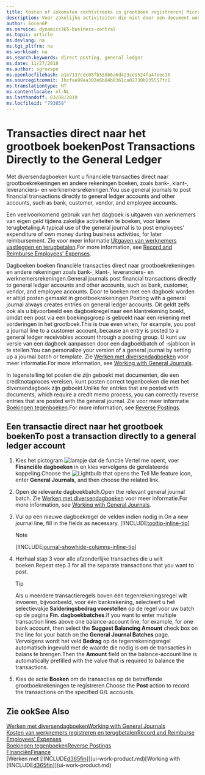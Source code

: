 ```yaml
---
title: Kosten of inkomsten rechtstreeks in grootboek registreren| Microsoft Docs
description: Voor zakelijke activiteiten die niet door een document worden vertegenwoordigd, zoals kleinere ontvangsten of kasontvangsten, kunt u de gerelateerde transacties maken door dagboekregels te boeken op de pagina Diversendagboek.
author: SorenGP
ms.service: dynamics365-business-central
ms.topic: article
ms.devlang: na
ms.tgt_pltfrm: na
ms.workload: na
ms.search.keywords: direct posting, general ledger
ms.date: 11/27/2018
ms.author: sgroespe
ms.openlocfilehash: a1e7137cdc08fb558b6a6d423ce9524fa47eec16
ms.sourcegitcommit: 1bcfaa99ea302e6b84b8361ca02730b135557fc1
ms.translationtype: HT
ms.contentlocale: nl-NL
ms.lasthandoff: 03/08/2019
ms.locfileid: "793858"
---
```

# <a name="post-transactions-directly-to-the-general-ledger"></a><span data-ttu-id="3ff04-103">Transacties direct naar het grootboek boeken</span><span class="sxs-lookup"><span data-stu-id="3ff04-103">Post Transactions Directly to the General Ledger</span></span>

<span data-ttu-id="3ff04-104">Met diversendagboeken kunt u financiële transacties direct naar grootboekrekeningen en andere rekeningen boeken, zoals bank-, klant-, leveranciers- en werknemersrekeningen.</span><span class="sxs-lookup"><span data-stu-id="3ff04-104">You use general journals to post financial transactions directly to general ledger accounts and other accounts, such as bank, customer, vendor, and employee accounts.</span></span>  

<span data-ttu-id="3ff04-105">Een veelvoorkomend gebruik van het dagboek is uitgaven van werknemers van eigen geld tijdens zakelijke activiteiten te boeken, voor latere terugbetaling.</span><span class="sxs-lookup"><span data-stu-id="3ff04-105">A typical use of the general journal is to post employees' expenditure of own money during business activities, for later reimbursement.</span></span> <span data-ttu-id="3ff04-106">Zie voor meer informatie [Uitgaven van werknemers vastleggen en terugbetalen](finance-how-record-reimburse-employee-expenses.md).</span><span class="sxs-lookup"><span data-stu-id="3ff04-106">For more information, see [Record and Reimburse Employees' Expenses](finance-how-record-reimburse-employee-expenses.md).</span></span>

<span data-ttu-id="3ff04-107">Dagboeken boeken financiële transacties direct naar grootboekrekeningen en andere rekeningen zoals bank-, klant-, leveranciers- en werknemersrekeningen.</span><span class="sxs-lookup"><span data-stu-id="3ff04-107">General journals post financial transactions directly to general ledger accounts and other accounts, such as bank, customer, vendor, and employee accounts.</span></span> <span data-ttu-id="3ff04-108">Door te boeken met een dagboek worden er altijd posten gemaakt in grootboekrekeningen.</span><span class="sxs-lookup"><span data-stu-id="3ff04-108">Posting with a general journal always creates entries on general ledger accounts.</span></span> <span data-ttu-id="3ff04-109">Dit geldt zelfs ook als u bijvoorbeeld een dagboekregel naar een klantrekening boekt, omdat een post via een boekingsgroep is geboekt naar een rekening met vorderingen in het grootboek.</span><span class="sxs-lookup"><span data-stu-id="3ff04-109">This is true even when, for example, you post a journal line to a customer account, because an entry is posted to a general ledger receivables account through a posting group.</span></span> <span data-ttu-id="3ff04-110">U kunt uw versie van een dagboek aanpassen door een dagboekbatch of -sjabloon in te stellen.</span><span class="sxs-lookup"><span data-stu-id="3ff04-110">You can personalize your version of a general journal by setting up a journal batch or template.</span></span> <span data-ttu-id="3ff04-111">Zie [Werken met diversendagboeken](ui-work-general-journals.md) voor meer informatie.</span><span class="sxs-lookup"><span data-stu-id="3ff04-111">For more information, see [Working with General Journals](ui-work-general-journals.md).</span></span>

<span data-ttu-id="3ff04-112">In tegenstelling tot posten die zijn geboekt met documenten, die een creditnotaproces vereisen, kunt posten correct tegenboeken die met het diversendagboek zijn geboekt.</span><span class="sxs-lookup"><span data-stu-id="3ff04-112">Unlike for entries that are posted with documents, which require a credit memo process, you can correctly reverse entries that are posted with the general journal.</span></span> <span data-ttu-id="3ff04-113">Zie voor meer informatie [Boekingen tegenboeken](finance-how-reverse-journal-posting.md).</span><span class="sxs-lookup"><span data-stu-id="3ff04-113">For more information, see [Reverse Postings](finance-how-reverse-journal-posting.md).</span></span>

## <a name="to-post-a-transaction-directly-to-a-general-ledger-account"></a><span data-ttu-id="3ff04-114">Een transactie direct naar het grootboek boeken</span><span class="sxs-lookup"><span data-stu-id="3ff04-114">To post a transaction directly to a general ledger account</span></span>

1. <span data-ttu-id="3ff04-115">Kies het pictogram ![lampje dat de functie Vertel me opent](media/ui-search/search_small.png "Vertel me wat u wilt doen"), voer **Financiële dagboeken** in en kies vervolgens de gerelateerde koppeling.</span><span class="sxs-lookup"><span data-stu-id="3ff04-115">Choose the ![Lightbulb that opens the Tell Me feature](media/ui-search/search_small.png "Tell me what you want to do") icon, enter **General Journals**, and then choose the related link.</span></span>
2. <span data-ttu-id="3ff04-116">Open de relevante dagboekbatch.</span><span class="sxs-lookup"><span data-stu-id="3ff04-116">Open the relevant general journal batch.</span></span> <span data-ttu-id="3ff04-117">Zie [Werken met diversendagboeken](ui-work-general-journals.md) voor meer informatie.</span><span class="sxs-lookup"><span data-stu-id="3ff04-117">For more information, see [Working with General Journals](ui-work-general-journals.md).</span></span>
3. <span data-ttu-id="3ff04-118">Vul op een nieuwe dagboekregel de velden indien nodig in.</span><span class="sxs-lookup"><span data-stu-id="3ff04-118">On a new journal line, fill in the fields as necessary.</span></span> [!INCLUDE[tooltip-inline-tip](includes/tooltip-inline-tip_md.md)]    

    > [!NOTE]
    > [!INCLUDE[journal-showhide-columns-inline-tip](includes/journal-showhide-columns-inline-tip.md)]
4. <span data-ttu-id="3ff04-119">Herhaal stap 3 voor alle afzonderlijke transacties die u wilt boeken.</span><span class="sxs-lookup"><span data-stu-id="3ff04-119">Repeat step 3 for all the separate transactions that you want to post.</span></span>

    > [!TIP]  
    > <span data-ttu-id="3ff04-120">Als u meerdere transactieregels boven één tegenrekeningsregel wilt invoeren, bijvoorbeeld, voor één bankrekening, selecteert u het selectievakje **Salderingsbedrag voorstellen** op de regel voor uw batch op de pagina **Fin. dagboekbatches**.</span><span class="sxs-lookup"><span data-stu-id="3ff04-120">If you want to enter multiple transaction lines above one balance-account line, for example, for one bank account, then select the **Suggest Balancing Amount** check box on the line for your batch on the **General Journal Batches** page.</span></span> <span data-ttu-id="3ff04-121">Vervolgens wordt het veld **Bedrag** op de tegenrekeningsregel automatisch ingevuld met de waarde die nodig is om de transacties in balans te brengen.</span><span class="sxs-lookup"><span data-stu-id="3ff04-121">Then the **Amount** field on the balance-account line is automatically prefilled with the value that is required to balance the transactions.</span></span>
5. <span data-ttu-id="3ff04-122">Kies de actie **Boeken** om de transacties op de betreffende grootboekrekeningen te registreren.</span><span class="sxs-lookup"><span data-stu-id="3ff04-122">Choose the **Post** action to record the transactions on the specified G/L accounts.</span></span>

## <a name="see-also"></a><span data-ttu-id="3ff04-123">Zie ook</span><span class="sxs-lookup"><span data-stu-id="3ff04-123">See Also</span></span>

[<span data-ttu-id="3ff04-124">Werken met diversendagboeken</span><span class="sxs-lookup"><span data-stu-id="3ff04-124">Working with General Journals</span></span>](ui-work-general-journals.md)  
[<span data-ttu-id="3ff04-125">Kosten van werknemers registreren en terugbetalen</span><span class="sxs-lookup"><span data-stu-id="3ff04-125">Record and Reimburse Employees' Expenses</span></span>](finance-how-record-reimburse-employee-expenses.md)  
[<span data-ttu-id="3ff04-126">Boekingen tegenboeken</span><span class="sxs-lookup"><span data-stu-id="3ff04-126">Reverse Postings</span></span>](finance-how-reverse-journal-posting.md)  
[<span data-ttu-id="3ff04-127">Financiën</span><span class="sxs-lookup"><span data-stu-id="3ff04-127">Finance</span></span>](finance.md)  
<span data-ttu-id="3ff04-128">[Werken met [!INCLUDE[d365fin](includes/d365fin_md.md)]](ui-work-product.md)</span><span class="sxs-lookup"><span data-stu-id="3ff04-128">[Working with [!INCLUDE[d365fin](includes/d365fin_md.md)]](ui-work-product.md)</span></span>  
